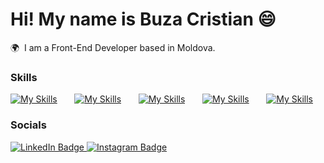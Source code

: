 Hi! My name is Buza Cristian 😄
========================================================================================================================================

🌍  I am a Front-End Developer based in Moldova.
<br/>

### Skills

[![My Skills](https://skillicons.dev/icons?i=html,css)](https://skillicons.dev) &nbsp;&nbsp;&nbsp;&nbsp;&nbsp; [![My Skills](https://skillicons.dev/icons?i=js,ts)](https://skillicons.dev) &nbsp;&nbsp;&nbsp;&nbsp;&nbsp; [![My Skills](https://skillicons.dev/icons?i=react,next)](https://skillicons.dev) &nbsp;&nbsp;&nbsp;&nbsp;&nbsp; [![My Skills](https://skillicons.dev/icons?i=tailwind,scss)](https://skillicons.dev) &nbsp;&nbsp;&nbsp;&nbsp;&nbsp; [![My Skills](https://skillicons.dev/icons?i=nodejs,mongodb)](https://skillicons.dev)
<br/>

### Socials

<div id="badges">
  <a href="https://md.linkedin.com/in/buza-cristian-3006b8266">
    <img src="https://img.shields.io/badge/LinkedIn-blue?style=for-the-badge&logo=linkedin&logoColor=white" alt="LinkedIn Badge"/>
  </a>
  <a href="https://www.instagram.com/buzacristian25/">
    <img src="https://img.shields.io/badge/Instagram-rgb(225,48,108)?style=for-the-badge&logo=instagram&logoColor=white" alt="Instagram Badge"/>
  </a>
</div>
